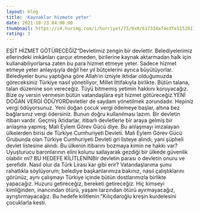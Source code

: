 ```yaml
--- 
layout: blog
title: 'Kaynaklar hizmete yeter'
date: 2021-10-23 04:00:00
thumbnail: https://i4.hurimg.com/i/hurriyet/75/0x0/617334af4e3fe115281783c1.jpg
rating: 3
---
```

EŞİT HİZMET GÖTÜRECEĞİZ“Devletimiz zengin bir devlettir. Belediyelerimiz ellerindeki imkânları çarçur etmeden, birilerine kaynak aktarmadan halk için kullanabiliyorlarsa zaten bu para hizmet etmeye yeter. Sadece hizmet etmeye yeter anlayışıyla değil her yıl bütçelerini ayrıca büyütüyorlar. Belediyeler bunu yaptığına göre Allah’ın izniyle iktidar olduğumuzda göreceksiniz Türkiye nasıl yönetiliyor, Millet İttifakıyla birlikte. Bütün talana, talan düzenine son vereceğiz. Tüyü bitmemiş yetimin hakkını koruyacağız. Bize oy versin vermesin bütün vatandaşlara eşit hizmet götüreceğiz.YENİ DOĞAN VERGİ ÖDÜYORDevletler de saydam yönetilmek zorundadır. Hepiniz vergi ödüyorsunuz. Yeni doğan çocuk vergi ödemeye başlar, altına bez bağlarsınız vergi ödersiniz. Bunun doğru kullanılması lazım. Bir devletin itibarı vardır. Geçmiş iktidarlar, itibarlı devletlerle bir araya gelmiş bir anlaşma yapmış; Mali Eylem Görev Gücü diye. Bu anlaşmayı imzalayan ülkelerden birisi de Türkiye Cumhuriyeti Devleti. Mali Eylem Görev Gücü Grubunda olan Türkiye Cumhuriyeti Devleti gri listeye alındı, yani şüpheli devlet listesine alındı. Bu ülkenin itibarını bozmaya kimin ne hakkı var? Uyuşturucu baronlarının elini kolunu sallayarak gezdiği bir ülkede güvenlik olabilir mi? BU HEDEFE KİLİTLENİNBir devletin parası o devletin onuru ve şerefidir. Nasıl olur da Türk Lirası kar gibi erir? Vatandaşlarıma şunu rahatlıkla söylüyorum; belediye başkanlarımıza bakınız, nasıl çalıştıklarını görünüz, aynı çalışmayı Türkiye içinde bütün dostlarımızla birlikte yapacağız. Huzuru getireceğiz, bereketi getireceğiz. Hiç kimseyi kimliğinden, inancından ötürü, yaşam tarzından ötürü ayırmayacağız, ayrıştırmayacağız. Bu hedefe kilitlenin.”Kılıçdaroğlu kreşin kurdelesini çocuklarla kesti. 